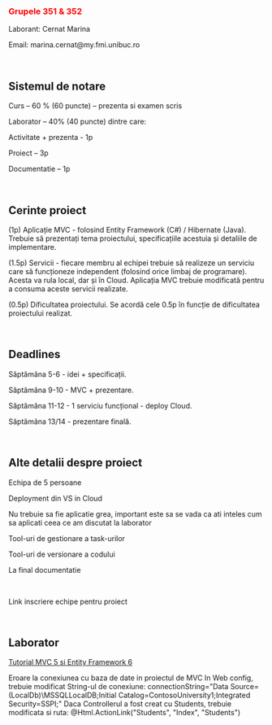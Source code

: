 <h3 style="color:red">Grupele 351 & 352</h3>
<p>Laborant: Cernat Marina</p>
<p>Email: marina.cernat@my.fmi.unibuc.ro</p>

<br>
<h2>Sistemul de notare</h2>
<p>Curs – 60 % (60 puncte) – prezenta si examen scris</p>
<p>Laborator – 40% (40 puncte) dintre care:</p>
<p>Activitate + prezenta - 1p</p>
<p>Proiect – 3p</p>
<p>Documentatie – 1p</p>


<br>
<h2>Cerinte proiect </h2>
<p>(1p) Aplicație MVC - folosind Entity Framework (C#) / Hibernate (Java). 
Trebuie să prezentați tema proiectului, specificațiile acestuia și detaliile de implementare.
</p>
<p>(1.5p) Servicii - fiecare membru al echipei trebuie să realizeze un serviciu care să funcționeze independent (folosind orice limbaj de programare). Acesta va rula local, dar și în Cloud. 
Aplicația MVC trebuie modificată pentru a consuma aceste servicii realizate.
</p>
<p>(0.5p) Dificultatea proiectului. Se acordă cele 0.5p în funcție de dificultatea proiectului realizat.</p>

<br>
<h2>Deadlines</h2>
<p>Săptămâna 5-6 - idei + specificații.</p>
<p>Săptămâna 9-10 - MVC + prezentare.</p>
<p>Săptămâna 11-12 - 1 serviciu funcțional - deploy Cloud.</p>
<p>Săptămâna 13/14 - prezentare finală.</p>

<br>
<h2>Alte detalii despre proiect</h2>
<p>Echipa de 5 persoane </p>
<p>Deployment din VS in Cloud </p>
<p>Nu trebuie sa fie aplicatie grea, important este sa se vada ca ati inteles cum sa aplicati ceea ce am discutat la laborator </p>
<p>Tool-uri de gestionare a task-urilor </p>
<p>Tool-uri de versionare a codului </p>
<p>La final documentatie </p>

<br>
<p>Link inscriere echipe pentru proiect</p>
<a href="https://docs.google.com/spreadsheets/d/1bdjM7agH89pbQ2fQrM8uGnIXSv_mgoG5OhRntwJ3iqs/edit?usp=sharing"></a>
<br>

<h2>Laborator</h2>
<a href="https://drive.google.com/file/d/1rNdDbqfToKVifmCQ0zmIstF5WbkBAhf9/view">Tutorial MVC 5 si Entity Framework 6</a>

<br>

<p>Eroare la conexiunea cu baza de date in proiectul de MVC
In Web config, trebuie modificat String-ul de conexiune: 
connectionString="Data Source=(LocalDb)\MSSQLLocalDB;Initial Catalog=ContosoUniversity1;Integrated Security=SSPI;" 
Daca Controllerul a fost creat cu Students, trebuie modificata si ruta: 
@Html.ActionLink("Students", "Index", "Students")</p>


